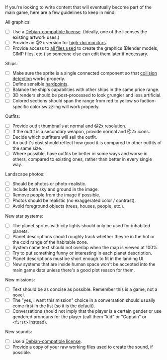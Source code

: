 If you're looking to write content that will eventually become part of the main game, here are a few guidelines to keep in mind:

All graphics:

- [ ] Use a [Debian-compatible license](https://wiki.debian.org/DFSGLicenses). (Ideally, one of the licenses the existing artwork uses.)
- [ ] Provide an @2x version for [high-dpi monitors](https://github.com/endless-sky/endless-sky-high-dpi).
- [ ] Provide access to [all files used](https://drive.google.com/open?id=0B9aK8dG39P29fkdBeUJjSXJYVDdjMEpkOXh3T1NDekFYaTEtbkdTdzVwX2NTUWVVT3BUWVk) to create the graphics (Blender models, GIMP files, etc.) so someone else can edit them later if necessary.

Ships:

- [ ] Make sure the sprite is a single connected component so that [collision detection](https://github.com/endless-sky/endless-sky/wiki/CollisionDetection) works properly.
- [ ] Define sensible [hardpoints](http://endless-sky.github.io/ship_builder.html).
- [ ] Balance the ship's capabilities with other ships in the same price range.
- [ ] 3D renders should be post-processed to look grungier and less artificial.
- [ ] Colored sections should span the range from red to yellow so faction-specific color swizzling will work properly.

Outfits:

- [ ] Provide outfit thumbnails at normal and @2x resolution.
- [ ] If the outfit is a secondary weapon, provide normal and @2x icons.
- [ ] Decide which outfitters will sell the outfit.
- [ ] An outfit's cost should reflect how good it is compared to other outfits of the same size.
- [ ] Where possible, have outfits be better in some ways and worse in others, compared to existing ones, rather than better in every single way.

Landscape photos:

- [ ] Should be photos or photo-realistic.
- [ ] Include both sky and ground in the image.
- [ ] Remove people from the image if possible.
- [ ] Photos should be realistic (no exaggerated color / contrast).
- [ ] Avoid foreground objects (trees, houses, people, etc.).

New star systems:

- [ ] The planet sprites with city lights should only be used for inhabited planets.
- [ ] Planet descriptions should roughly track whether they're in the hot or the cold range of the habitable zone.
- [ ] System name text should not overlap when the map is viewed at 100%.
- [ ] Try to put something funny or interesting in each planet description.
- [ ] Planet descriptions must be short enough to fit in the landing UI.
- [ ] New systems that are inside human space won't be accepted into the main game data unless there's a good plot reason for them.

New missions:

- [ ] Text should be as concise as possible. Remember this is a game, not a novel.
- [ ] The "yes, I want this mission" choice in a conversation should usually come first in the list (so it is the default).
- [ ] Conversations should not imply that the player is a certain gender or use gendered pronouns for the player (call them "kid" or "Captain" or `<first>` instead).

New sounds:

- [ ] Use a [Debian-compatible license](https://wiki.debian.org/DFSGLicenses).
- [ ] Provide a copy of your raw working files used to create the sound, if possible.
